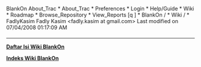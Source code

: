    BlankOn
 About_Trac
    * About_Trac
    * Preferences
    * Login
    * Help/Guide
    * Wiki
    * Roadmap
    * Browse_Repository
    * View_Reports
[q                 ]
    * BlankOn  /
    * Wiki  /
    * FadlyKasim
Fadly Kasim <fadly.kasim at gmail.com>
Last modified on 07/04/2008 01:17:09 AM
#### 
    
 
 
 
 
 
---
[**Daftar Isi Wiki BlankOn**](/DaftarIsi/README.md)
 
[**Indeks Wiki BlankOn**](/Indeks.md)
